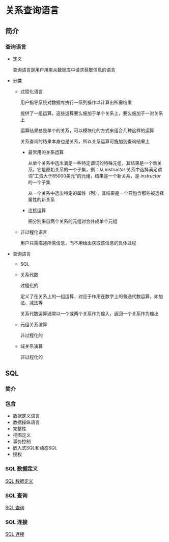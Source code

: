 # 关系查询语言

## 简介

### 查询语言

- 定义

  查询语言是用户用来从数据库中请求获取信息的语言

- 分类

  + 过程化语言

    用户指导系统对数据库执行一系列操作以计算出所需结果

    提供了一组运算，这些运算要么施加于单个关系上，要么施加于一对关系上

    运算结果总是单个的关系，可以模块化的方式来组合几种这样的运算

    关系查询的结果本身也是关系，所以关系运算可施加到查询结果上

    * 最常用的关系运算

    	从单个关系中选出满足一些特定谓词的特殊元组，其结果是一个新关系，它是原始关系的一个子集，例：从 *instructor* 关系中选择满足谓词“工资大于85000美元”的元组，结果是一个新关系，是 *instructor* 的一个子集
    	
    	从一个关系中选出特定的属性（列），其结果是一个只包含那些被选择属性的新关系

    * 连接运算

      把分别来自两个关系的元组对合并成单个元组

  + 非过程化语言

    用户只需描述所需信息，而不用给出获取该信息的具体过程

- 查询语言

  + SQL

  + 关系代数

    过程化的

    定义了在关系上的一组运算，对应于作用在数字上的普通代数运算，如加法、减法等

    关系代数运算通常以一个或两个关系作为输入，返回一个关系作为输出

  + 元组关系演算

    非过程化的
  
  + 域关系演算
  
    非过程化的

## SQL

### 简介

### 包含

- 数据定义语言
- 数据操纵语言
- 完整性
- 视图定义
- 事务控制
- 嵌入式SQL和动态SQL
- 授权

### SQL 数据定义

[SQL 数据定义](J:\整理笔记\数据库\关系查询语言\SQL-数据定义.md)

### SQL 查询

[SQL 查询](J:\整理笔记\数据库\关系查询语言\SQL-查询.md)

### SQL 连接

[SQL 连接](J:\整理笔记\数据库\关系查询语言\SQL-连接.md)












